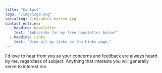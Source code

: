 ```yaml
---
title: "Contact"
logo: "/img/logo.svg"
socialimg: /img/about-bottom.jpg
contact_entries:
  - heading: Newsletter
    text: "Subscribe for my free newsletter below!"
  - heading: Links
    text: "View all my links on the Links page."
---
```


I'd love to hear from you as your concerns and feedback are always heard by me, regardless of subject. Anything that interests you will generally serve to interest me.
